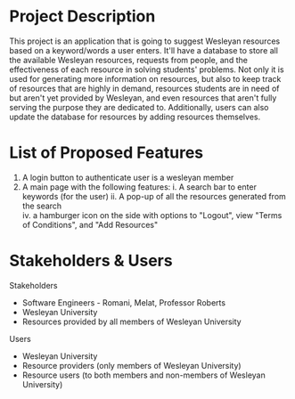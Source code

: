 # Project Description 
This project is an application that is going to suggest Wesleyan resources based on a keyword/words a user enters. It'll have a database to store all the available Wesleyan resources, requests from people, and the effectiveness of each resource in solving students' problems. Not only it is used for generating more information on resources, but also to keep track of resources that are highly in demand, resources students are in need of but aren't yet provided by Wesleyan, and even resources that aren't fully serving the purpose they are dedicated to. Additionally, users can also update the database for resources by adding resources themselves. 

# List of Proposed Features 
1. A login button to authenticate user is a wesleyan member
2. A main page with the following features:
    i. A search bar to enter keywords (for the user)
    ii. A pop-up of all the resources generated from the search   
    iv. a hamburger icon on the side with options to "Logout", view "Terms of Conditions", and "Add Resources"
   
 # Stakeholders & Users 

 Stakeholders
- Software Engineers - Romani, Melat, Professor Roberts 
- Wesleyan University
- Resources provided by all members of Wesleyan University

 Users
- Wesleyan University 
- Resource providers (only members of Wesleyan University)
- Resource users (to both members and non-members of Wesleyan University)
  
